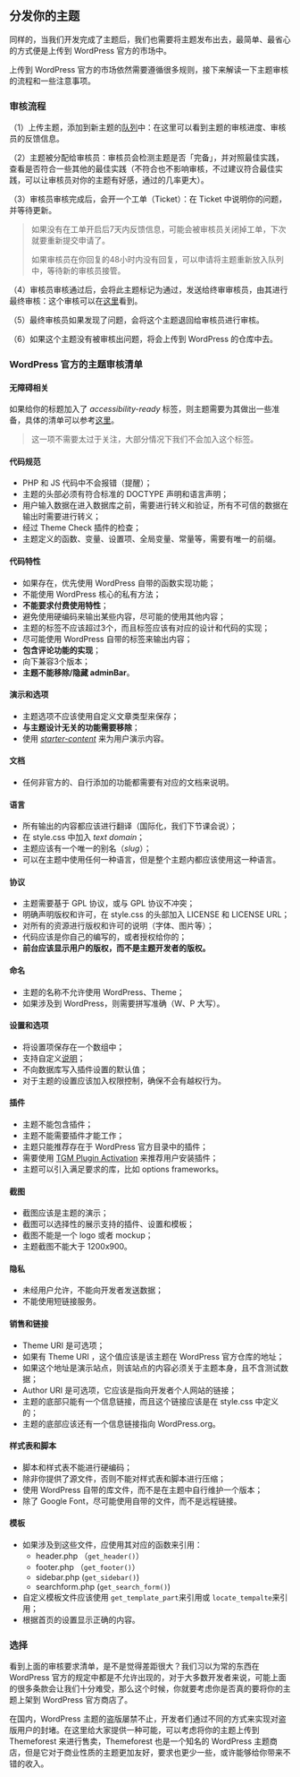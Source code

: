 ## 分发你的主题

同样的，当我们开发完成了主题后，我们也需要将主题发布出去，最简单、最省心的方式便是上传到 WordPress 官方的市场中。

上传到 WordPress 官方的市场依然需要遵循很多规则，接下来解读一下主题审核的流程和一些注意事项。

### 审核流程

（1）上传主题，添加到新主题的[队列](https://themes.trac.wordpress.org/query?priority=new+theme&status=new&status=reviewing&priority=previously+reviewed&keywords=!~child-theme&col=id&col=summary&col=status&col=time&col=changetime&col=rep)中：在这里可以看到主题的审核进度、审核员的反馈信息。

（2）主题被分配给审核员：审核员会检测主题是否「完备」，并对照最佳实践，查看是否符合一些其他的最佳实践（不符合也不影响审核，不过建议符合最佳实践，可以让审核员对你的主题有好感，通过的几率更大）。

（3）审核员审核完成后，会开一个工单（Ticket）：在 Ticket 中说明你的问题，并等待更新。

> 如果没有在工单开启后7天内反馈信息，可能会被审核员关闭掉工单，下次就要重新提交申请了。
>
> 如果审核员在你回复的48小时内没有回复，可以申请将主题重新放入队列中，等待新的审核员接管。

（4）审核员审核通过后，会将此主题标记为通过，发送给终审审核员，由其进行最终审核：这个审核可以在[这里](https://themes.trac.wordpress.org/report/24)看到。

（5）最终审核员如果发现了问题，会将这个主题退回给审核员进行审核。

（6）如果这个主题没有被审核出问题，将会上传到 WordPress 的仓库中去。

### WordPress 官方的主题审核清单

#### 无障碍相关

如果给你的标题加入了 *accessibility-ready* 标签，则主题需要为其做出一些准备，具体的清单可以参考[这里](https://make.wordpress.org/themes/handbook/review/accessibility/)。

> 这一项不需要太过于关注，大部分情况下我们不会加入这个标签。

#### 代码规范

- PHP 和 JS 代码中不会报错（提醒）；
- 主题的头部必须有符合标准的 DOCTYPE 声明和语言声明；
- 用户输入数据在进入数据库之前，需要进行转义和验证，所有不可信的数据在输出时需要进行转义；
- 经过 Theme Check 插件的检查；
- 主题定义的函数、变量、设置项、全局变量、常量等，需要有唯一的前缀。

#### 代码特性

- 如果存在，优先使用 WordPress 自带的函数实现功能；
- 不能使用 WordPress 核心的私有方法；
- **不能要求付费使用特性**；
- 避免使用硬编码来输出某些内容，尽可能的使用其他内容；
- 主题的标签不应该超过3个，而且标签应该有对应的设计和代码的实现；
- 尽可能使用 WordPress 自带的标签来输出内容；
- **包含评论功能的实现**；
- 向下兼容3个版本；
- **主题不能移除/隐藏 adminBar**。

#### 演示和选项

- 主题选项不应该使用自定义文章类型来保存；
- **与主题设计无关的功能需要移除**；
- 使用 [*starter-content*](https://make.wordpress.org/core/2016/11/30/starter-content-for-themes-in-4-7/) 来为用户演示内容。

#### 文档

- 任何非官方的、自行添加的功能都需要有对应的文档来说明。

#### 语言

- 所有输出的内容都应该进行翻译（国际化，我们下节课会说）；
- 在 style.css 中加入 *text domain*；
- 主题应该有一个唯一的别名（*slug*）；
- 可以在主题中使用任何一种语言，但是整个主题内都应该使用这一种语言。

#### 协议

- 主题需要基于 GPL 协议，或与 GPL 协议不冲突；
- 明确声明版权和许可，在 style.css 的头部加入 LICENSE 和 LICENSE URL；
- 对所有的资源进行版权和许可的说明（字体、图片等）；
- 代码应该是你自己的编写的，或者授权给你的；
- **前台应该显示用户的版权，而不是主题开发者的版权。**

#### 命名

- 主题的名称不允许使用 WordPress、Theme；
- 如果涉及到 WordPress，则需要拼写准确（W、P 大写）。

#### 设置和选项

- 将设置项保存在一个数组中；
- 支持自定义[说明](https://make.wordpress.org/themes/2015/04/22/details-on-the-new-theme-settings-customizer-guideline/)；
- 不向数据库写入插件设置的默认值；
- 对于主题的设置应该加入权限控制，确保不会有越权行为。

#### 插件

- 主题不能包含插件；
- 主题不能需要插件才能工作；
- 主题只能推荐存在于 WordPress 官方目录中的插件；
- 需要使用 [TGM Plugin Activation](http://tgmpluginactivation.com/)  来推荐用户安装插件；
- 主题可以引入满足要求的库，比如 options frameworks。

#### 截图

- 截图应该是主题的演示；
- 截图可以选择性的展示支持的插件、设置和模板；
- 截图不能是一个 logo 或者 mockup；
- 主题截图不能大于 1200x900。

#### 隐私

- 未经用户允许，不能向开发者发送数据；
- 不能使用短链接服务。

#### 销售和链接

- Theme URI 是可选项；
- 如果有 Theme URI ，这个值应该是该主题在 WordPress 官方仓库的地址；
- 如果这个地址是演示站点，则该站点的内容必须关于主题本身，且不含测试数据；
- Author URI 是可选项，它应该是指向开发者个人网站的链接；
- 主题的底部只能有一个信息链接，而且这个链接应该是在 style.css 中定义的；
- 主题的底部应该还有一个信息链接指向 WordPress.org。

#### 样式表和脚本

- 脚本和样式表不能进行硬编码；
- 除非你提供了源文件，否则不能对样式表和脚本进行压缩；
- 使用 WordPress 自带的库文件，而不是在主题中自行维护一个版本；
- 除了 Google Font，尽可能使用自带的文件，而不是远程链接。

#### 模板

- 如果涉及到这些文件，应使用其对应的函数来引用：
    - header.php （`get_header()`）
    - footer.php （`get_footer()`）
    - sidebar.php (`get_sidebar()`)
    - searchform.php (`get_search_form()`)
- 自定义模板文件应该使用 `get_template_part`来引用或 `locate_tempalte`来引用；
- 根据首页的设置显示正确的内容。

### 选择

看到上面的审核要求清单，是不是觉得差距很大？我们习以为常的东西在 WordPress 官方的规定中都是不允许出现的，对于大多数开发者来说，可能上面的很多条款会让我们十分难受，那么这个时候，你就要考虑你是否真的要将你的主题上架到 WordPress 官方商店了。

在国内，WordPress 主题的盗版屡禁不止，开发者们通过不同的方式来实现对盗版用户的封堵。在这里给大家提供一种可能，可以考虑将你的主题上传到 Themeforest 来进行售卖，Themeforest 也是一个知名的 WordPress 主题商店，但是它对于商业性质的主题更加友好，要求也更少一些，或许能够给你带来不错的收入。
